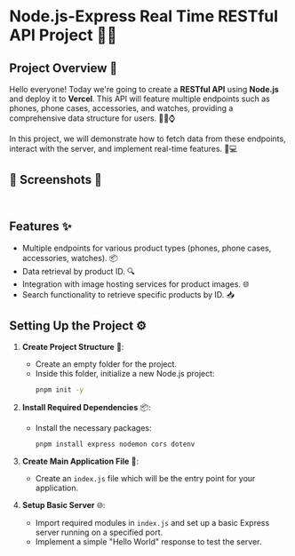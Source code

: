# Node.js-Express Real Time RESTful API Project 🚀💬

## Project Overview 🌟
Hello everyone! Today we're going to create a **RESTful API** using **Node.js** and deploy it to **Vercel**. This API will feature multiple endpoints such as phones, phone cases, accessories, and watches, providing a comprehensive data structure for users. 📱🛒⌚

In this project, we will demonstrate how to fetch data from these endpoints, interact with the server, and implement real-time features. 🚀💻

## 📸 Screenshots 📸

![]()
-

## Features ✨
- Multiple endpoints for various product types (phones, phone cases, accessories, watches). 📦
- Data retrieval by product ID. 🔍
- Integration with image hosting services for product images. 🌐
- Search functionality to retrieve specific products by ID. 📥

## Setting Up the Project ⚙️
1. **Create Project Structure** 📁:
   - Create an empty folder for the project.
   - Inside this folder, initialize a new Node.js project:
     ```bash
     pnpm init -y
     ```

2. **Install Required Dependencies** 📦:
   - Install the necessary packages:
     ```bash
     pnpm install express nodemon cors dotenv
     ```

3. **Create Main Application File** 📝:
   - Create an `index.js` file which will be the entry point for your application.

4. **Setup Basic Server** 🌐:
   - Import required modules in `index.js` and set up a basic Express server running on a specified port.
   - Implement a simple "Hello World" response to test the server.
